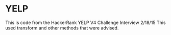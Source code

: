 # YELP
This is code from the HackerRank YELP V4 Challenge Interview 2/18/15
This used transform and other methods that were advised.
